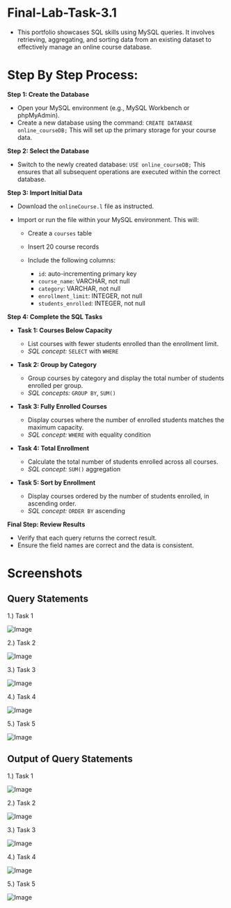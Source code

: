 # Final-Lab-Task-3.1
- This portfolio showcases SQL skills using MySQL queries. It involves retrieving, aggregating, and sorting data from an existing dataset to effectively manage an online course database.

# Step By Step Process:
**Step 1: Create the Database**

* Open your MySQL environment (e.g., MySQL Workbench or phpMyAdmin).
* Create a new database using the command:
  `CREATE DATABASE online_courseDB;`
  This will set up the primary storage for your course data.

**Step 2: Select the Database**

* Switch to the newly created database:
  `USE online_courseDB;`
  This ensures that all subsequent operations are executed within the correct database.

**Step 3: Import Initial Data**

* Download the `onlineCourse.l` file as instructed.
* Import or run the file within your MySQL environment. This will:

  * Create a `courses` table
  * Insert 20 course records
  * Include the following columns:

    * `id`: auto-incrementing primary key
    * `course_name`: VARCHAR, not null
    * `category`: VARCHAR, not null
    * `enrollment_limit`: INTEGER, not null
    * `students_enrolled`: INTEGER, not null

**Step 4: Complete the SQL Tasks**

* **Task 1: Courses Below Capacity**

  * List courses with fewer students enrolled than the enrollment limit.
  * *SQL concept:* `SELECT` with `WHERE`

* **Task 2: Group by Category**

  * Group courses by category and display the total number of students enrolled per group.
  * *SQL concepts:* `GROUP BY`, `SUM()`

* **Task 3: Fully Enrolled Courses**

  * Display courses where the number of enrolled students matches the maximum capacity.
  * *SQL concept:* `WHERE` with equality condition

* **Task 4: Total Enrollment**

  * Calculate the total number of students enrolled across all courses.
  * *SQL concept:* `SUM()` aggregation

* **Task 5: Sort by Enrollment**

  * Display courses ordered by the number of students enrolled, in ascending order.
  * *SQL concept:* `ORDER BY` ascending

**Final Step: Review Results**

* Verify that each query returns the correct result.
* Ensure the field names are correct and the data is consistent.


# Screenshots
## Query Statements

1.) Task 1 

![Image](https://github.com/user-attachments/assets/4686ff05-49ff-4b20-9160-1dcf976e9c49)

2.) Task 2

![Image](https://github.com/user-attachments/assets/5d09607e-bcbf-4750-954d-320f38158ded)
  
3.) Task 3

![Image](https://github.com/user-attachments/assets/6d279f66-a627-42b9-812b-2fd968ea1b85)

4.) Task 4

![Image](https://github.com/user-attachments/assets/aeb94b2c-d063-4493-9fd1-72dde096ea43)

5.) Task 5

![Image](https://github.com/user-attachments/assets/5b046591-9f52-401b-a256-d5c4bddc3df2)

## Output of Query Statements

1.) Task 1

![Image](https://github.com/user-attachments/assets/b475766c-e2b3-4a78-bd4b-012946ba1644)

2.) Task 2

![Image](https://github.com/user-attachments/assets/c60c0983-f88f-49dc-a49f-3103c1dd141c)

3.) Task 3

![Image](https://github.com/user-attachments/assets/7a124482-3e53-498a-a3a0-9e290dbafa5a)

4.) Task 4

![Image](https://github.com/user-attachments/assets/4e0c6412-4974-4071-9b60-b522c0a38312)

5.) Task 5

![Image](https://github.com/user-attachments/assets/3abf42c6-eba4-43a5-838d-80aa3bfb634d)
